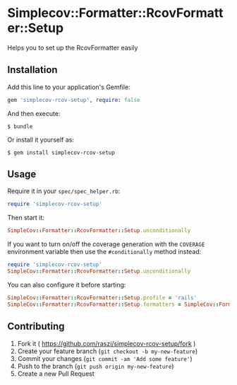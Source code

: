 # Simplecov::Formatter::RcovFormatter::Setup

Helps you to set up the RcovFormatter easily

## Installation

Add this line to your application's Gemfile:

```ruby
gem 'simplecov-rcov-setup', require: false
```

And then execute:

    $ bundle

Or install it yourself as:

    $ gem install simplecov-rcov-setup

## Usage

Require it in your `spec/spec_helper.rb`:

```ruby
require 'simplecov-rcov-setup'
```

Then start it:

```ruby
SimpleCov::Formatter::RcovFormatter::Setup.unconditionally
```

If you want to turn on/off the coverage generation with the `COVERAGE`
environment variable then use the `#conditionally` method instead:

```ruby
require 'simplecov-rcov-setup'
SimpleCov::Formatter::RcovFormatter::Setup.unconditionally
```

You can also configure it before starting:

```ruby
SimpleCov::Formatter::RcovFormatter::Setup.profile = 'rails'
SimpleCov::Formatter::RcovFormatter::Setup.formatters = SimpleCov::Formatter::RcovFormatter
```

## Contributing

1. Fork it ( https://github.com/raszi/simplecov-rcov-setup/fork )
2. Create your feature branch (`git checkout -b my-new-feature`)
3. Commit your changes (`git commit -am 'Add some feature'`)
4. Push to the branch (`git push origin my-new-feature`)
5. Create a new Pull Request
